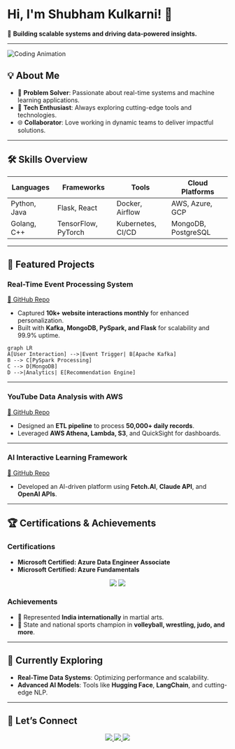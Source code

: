 
# Hi, I'm Shubham Kulkarni! 👋  
🚀 **Building scalable systems and driving data-powered insights.**

---

![Coding Animation](https://media.giphy.com/media/qgQUggAC3Pfv687qPC/giphy.gif)

## 💡 About Me  
- 🧠 **Problem Solver**: Passionate about real-time systems and machine learning applications.  
- 🌟 **Tech Enthusiast**: Always exploring cutting-edge tools and technologies.  
- 🌐 **Collaborator**: Love working in dynamic teams to deliver impactful solutions.

---

## 🛠️ Skills Overview

| **Languages**   | **Frameworks**     | **Tools**         | **Cloud Platforms** |
|------------------|--------------------|-------------------|---------------------|
| Python, Java     | Flask, React       | Docker, Airflow   | AWS, Azure, GCP     |
| Golang, C++      | TensorFlow, PyTorch| Kubernetes, CI/CD | MongoDB, PostgreSQL |

---

## 🌟 Featured Projects

### **Real-Time Event Processing System**  
[🔗 GitHub Repo](https://github.com/Shubham-andy7/realtime-event-processing)  
- Captured **10k+ website interactions monthly** for enhanced personalization.  
- Built with **Kafka, MongoDB, PySpark, and Flask** for scalability and 99.9% uptime.  

```mermaid
graph LR
A[User Interaction] -->|Event Trigger| B[Apache Kafka]
B --> C[PySpark Processing]
C --> D[MongoDB]
D -->|Analytics| E[Recommendation Engine]
```

---

### **YouTube Data Analysis with AWS**  
[🔗 GitHub Repo](https://github.com/Shubham-andy7/YouTube_Analysis_AWS)  
- Designed an **ETL pipeline** to process **50,000+ daily records**.  
- Leveraged **AWS Athena, Lambda, S3**, and QuickSight for dashboards.

---

### **AI Interactive Learning Framework**  
[🔗 GitHub Repo](https://github.com/Shubham-andy7/NOW-YOU-KNOW-AI-HACKATHON)  
- Developed an AI-driven platform using **Fetch.AI**, **Claude API**, and **OpenAI APIs**.

---

<!-- ## 📊 GitHub Stats  

<div align="center">
  <img src="https://github-readme-stats.vercel.app/api?username=Shubham-andy7&show_icons=true&theme=radical" height="180em" />
  <img src="https://github-readme-streak-stats.herokuapp.com/?user=Shubham-andy7&theme=radical" height="180em" />
</div>

---
-->

## 🏆 Certifications & Achievements

### Certifications  
- **Microsoft Certified: Azure Data Engineer Associate**  
- **Microsoft Certified: Azure Fundamentals**

<div align="center">
  <img src="https://img.shields.io/badge/Azure-Data%20Engineer-blue?style=for-the-badge&logo=microsoft-azure">
  <img src="https://img.shields.io/badge/Azure-Fundamentals-blueviolet?style=for-the-badge&logo=microsoft-azure">
</div>

### Achievements  
- 🥋 Represented **India internationally** in martial arts.  
- 🏅 State and national sports champion in **volleyball, wrestling, judo, and more**.

---

## 🌱 Currently Exploring  
- **Real-Time Data Systems**: Optimizing performance and scalability.  
- **Advanced AI Models**: Tools like **Hugging Face**, **LangChain**, and cutting-edge NLP.

---

## 🤝 Let’s Connect  

<div align="center">
  <a href="https://www.linkedin.com/in/shubham-kulkarni">
    <img src="https://img.shields.io/badge/LinkedIn-Connect-blue?style=for-the-badge&logo=linkedin" />
  </a>
  <a href="mailto:shubhamk1805@gmail.com">
    <img src="https://img.shields.io/badge/Email-Contact-red?style=for-the-badge&logo=gmail" />
  </a>
  <a href="https://github.com/Shubham-andy7">
    <img src="https://img.shields.io/badge/GitHub-Profile-black?style=for-the-badge&logo=github" />
  </a>
</div>
